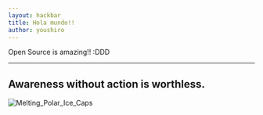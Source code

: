 ```yaml
---
layout: hackbar
title: Hola mundo!!
author: youshiro
---
```


Open Source is amazing!! :DDD

---

## Awareness without action is worthless.

![Melting_Polar_Ice_Caps]({{site.baseurl}}/assets/images/youshiro.jpg)